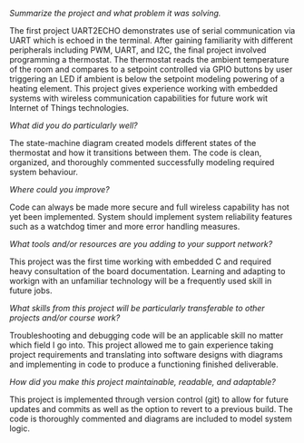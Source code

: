 *Summarize the project and what problem it was solving.*

The first project UART2ECHO demonstrates use of serial communication via UART which is echoed in the terminal. After gaining familiarity with different peripherals including PWM, UART, and I2C, the final project involved programming a thermostat. The thermostat reads the ambient temperature of the room and compares to a setpoint controlled via GPIO buttons by user triggering an LED if ambient is below the setpoint modeling powering of a heating element. This project gives experience working with embedded systems with wireless communication capabilities for future work wit Internet of Things technologies. 

*What did you do particularly well?*

The state-machine diagram created models different states of the thermostat and how it transitions between them. The code is clean, organized, and thoroughly commented successfully modeling required system behaviour. 

*Where could you improve?*

Code can always be made more secure and full wireless capability has not yet been implemented. System should implement system reliability features such as a watchdog timer and more error handling measures. 

*What tools and/or resources are you adding to your support network?*

This project was the first time working with embedded C and required heavy consultation of the board documentation. Learning and adapting to workign with an unfamiliar technology will be a frequently used skill in future jobs. 

*What skills from this project will be particularly transferable to other projects and/or course work?*

Troubleshooting and debugging code will be an applicable skill no matter which field I go into. This project allowed me to gain experience taking project requirements and translating into software designs with diagrams and implementing in code to produce a functioning finished deliverable.

*How did you make this project maintainable, readable, and adaptable?*

This project is implemented through version control (git) to allow for future updates and commits as well as the option to revert to a previous build. The code is thoroughly commented and diagrams are included to model system logic. 
